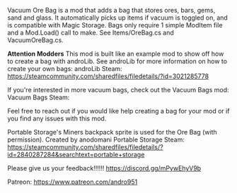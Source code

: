 ﻿Vacuum Ore Bag is a mod that adds a bag that stores ores, bars, gems, sand and glass.
It automatically picks up items if vacuum is toggled on, and is compatible with Magic Storage.
Bags only require 1 simple ModItem file and a Mod.Load() call to make.  See Items/OreBag.cs and VacuumOreBag.cs.

**Attention Modders**
This mod is built like an example mod to show off how to create a bag with androLib.
See androLib for more information on how to create your own bags:
	androLib Steam: https://steamcommunity.com/sharedfiles/filedetails/?id=3021285778

If you're interested in more vacuum bags, check out the Vacuum Bags mod:
	Vacuum Bags Steam: 

Feel free to reach out if you would like help creating a bag for your mod or if you find any issues with this mod.

Portable Storage's Miners backpack sprite is used for the Ore Bag (with permission).  Created by anodomani
	Portable Storage Steam: https://steamcommunity.com/sharedfiles/filedetails/?id=2840287284&searchtext=portable+storage

Please give us your feedback!!!!!!
https://discord.gg/mPywEhyV9b

Patreon:
https://www.patreon.com/andro951